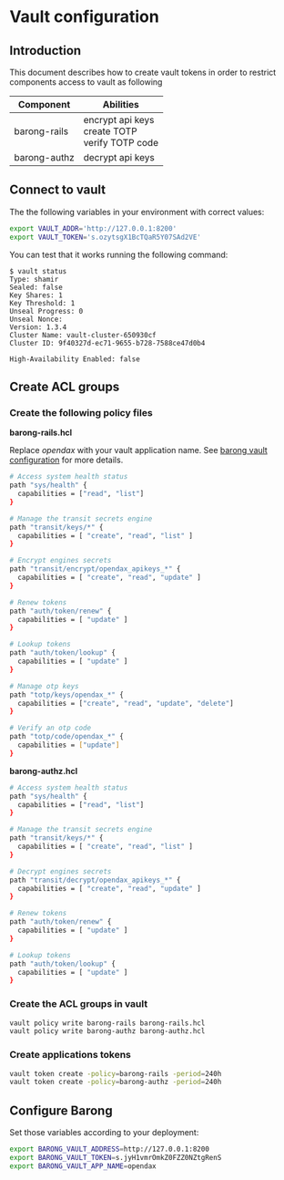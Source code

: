 # Vault configuration

## Introduction

This document describes how to create vault tokens in order to restrict components access to vault as following

| Component    | Abilities                                               |
| ------------ | ------------------------------------------------------- |
| barong-rails | encrypt api keys<br />create TOTP<br />verify TOTP code |
| barong-authz | decrypt api keys                                        |



## Connect to vault
The the following variables in your environment with correct values:

```bash
export VAULT_ADDR='http://127.0.0.1:8200'
export VAULT_TOKEN='s.ozytsgX1BcTQaR5Y07SAd2VE'
```

You can test that it works running the following command:

```
$ vault status
Type: shamir
Sealed: false
Key Shares: 1
Key Threshold: 1
Unseal Progress: 0
Unseal Nonce: 
Version: 1.3.4
Cluster Name: vault-cluster-650930cf
Cluster ID: 9f40327d-ec71-9655-b728-7588ce47d0b4

High-Availability Enabled: false
```

## Create ACL groups

### Create the following policy files

**barong-rails.hcl**

Replace *opendax* with your vault application name. See [barong vault configuration](https://www.openware.com/sdk/docs/barong/configuration.html#vault-configuration) for more details.

```bash
# Access system health status
path "sys/health" {
  capabilities = ["read", "list"]
}

# Manage the transit secrets engine
path "transit/keys/*" {
  capabilities = [ "create", "read", "list" ]
}

# Encrypt engines secrets
path "transit/encrypt/opendax_apikeys_*" {
  capabilities = [ "create", "read", "update" ]
}

# Renew tokens
path "auth/token/renew" {
  capabilities = [ "update" ]
}

# Lookup tokens
path "auth/token/lookup" {
  capabilities = [ "update" ]
}

# Manage otp keys
path "totp/keys/opendax_*" {
  capabilities = ["create", "read", "update", "delete"]
}

# Verify an otp code
path "totp/code/opendax_*" {
  capabilities = ["update"]
}
```

**barong-authz.hcl**

```bash
# Access system health status
path "sys/health" {
  capabilities = ["read", "list"]
}

# Manage the transit secrets engine
path "transit/keys/*" {
  capabilities = [ "create", "read", "list" ]
}

# Decrypt engines secrets
path "transit/decrypt/opendax_apikeys_*" {
  capabilities = [ "create", "read", "update" ]
}

# Renew tokens
path "auth/token/renew" {
  capabilities = [ "update" ]
}

# Lookup tokens
path "auth/token/lookup" {
  capabilities = [ "update" ]
}
```

### Create the ACL groups in vault

```bash
vault policy write barong-rails barong-rails.hcl
vault policy write barong-authz barong-authz.hcl
```

### Create applications tokens

```bash
vault token create -policy=barong-rails -period=240h
vault token create -policy=barong-authz -period=240h
```

## Configure Barong

Set those variables according to your deployment:

```bash
export BARONG_VAULT_ADDRESS=http://127.0.0.1:8200
export BARONG_VAULT_TOKEN=s.jyH1vmrOmkZ0FZZ0NZtgRenS
export BARONG_VAULT_APP_NAME=opendax
```

